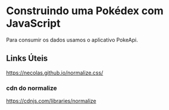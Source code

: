 # Construindo uma Pokédex com JavaScript
Para consumir os dados usamos o aplicativo PokeApi.

## Links Úteis
https://necolas.github.io/normalize.css/

### cdn do normalize
https://cdnjs.com/libraries/normalize